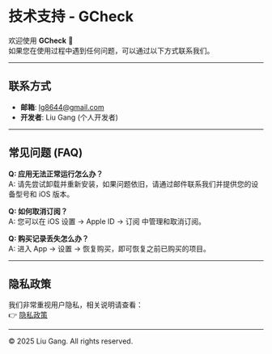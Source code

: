 # 技术支持 - GCheck

欢迎使用 **GCheck** 🎉  
如果您在使用过程中遇到任何问题，可以通过以下方式联系我们。

---

## 联系方式

- **邮箱**: [lg8644@gmail.com](mailto:lg8644@gmail.com)  
- **开发者**: Liu Gang (个人开发者)

---

## 常见问题 (FAQ)

**Q: 应用无法正常运行怎么办？**  
A: 请先尝试卸载并重新安装，如果问题依旧，请通过邮件联系我们并提供您的设备型号和 iOS 版本。

**Q: 如何取消订阅？**  
A: 您可以在 iOS 设置 → Apple ID → 订阅 中管理和取消订阅。

**Q: 购买记录丢失怎么办？**  
A: 进入 App → 设置 → 恢复购买，即可恢复之前已购买的项目。

---

## 隐私政策

我们非常重视用户隐私，相关说明请查看：  
👉 [隐私政策](https://guntherlau.github.io/privacy-and-terms/gtd-privacy-policy.html)

---

© 2025 Liu Gang. All rights reserved.